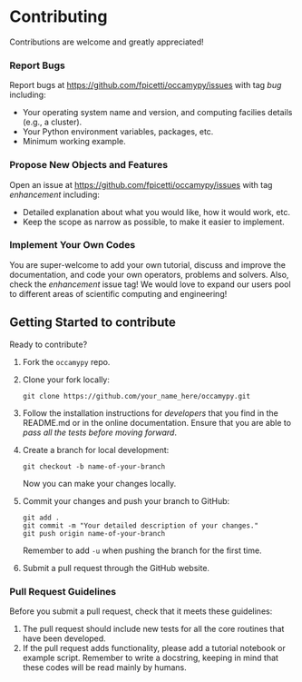 # Contributing

Contributions are welcome and greatly appreciated!

### Report Bugs

Report bugs at https://github.com/fpicetti/occamypy/issues with tag *bug* including:

* Your operating system name and version, and computing facilies details (e.g., a cluster).
* Your Python environment variables, packages, etc.
* Minimum working example.

### Propose New Objects and Features

Open an issue at https://github.com/fpicetti/occamypy/issues
with tag *enhancement* including:
* Detailed explanation about what you would like, how it would work, etc.
* Keep the scope as narrow as possible, to make it easier to implement.

### Implement Your Own Codes

You are super-welcome to add your own tutorial, discuss and improve the documentation,
and code your own operators, problems and solvers. Also, check the *enhancement* issue tag!
We would love to expand our users pool to different areas of scientific computing and engineering!

## Getting Started to contribute

Ready to contribute?

1. Fork the `occamypy` repo.

2. Clone your fork locally:
    ```
    git clone https://github.com/your_name_here/occamypy.git
    ```

3. Follow the installation instructions for *developers* that you find
in the README.md or in the online documentation.
Ensure that you are able to *pass all the tests before moving forward*.

4. Create a branch for local development:
    ```
    git checkout -b name-of-your-branch
    ```
    Now you can make your changes locally.

5. Commit your changes and push your branch to GitHub:
    ```
    git add .
    git commit -m "Your detailed description of your changes."
    git push origin name-of-your-branch
    ```
    Remember to add ``-u`` when pushing the branch for the first time.

6. Submit a pull request through the GitHub website.


### Pull Request Guidelines

Before you submit a pull request, check that it meets these guidelines:

1. The pull request should include new tests for all the core routines that have been developed.
2. If the pull request adds functionality, please add a tutorial notebook or example script.
Remember to write a docstring, keeping in mind that these codes will be read mainly by humans.
